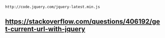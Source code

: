 
    http://code.jquery.com/jquery-latest.min.js

## https://stackoverflow.com/questions/406192/get-current-url-with-jquery

